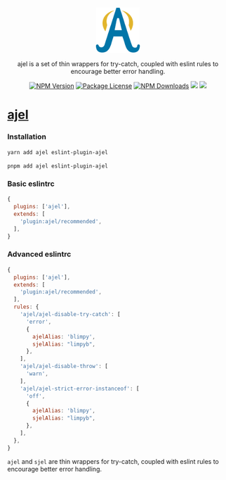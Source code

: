 <p align="center"><a href="https://github.com/Handfish/ajel" target="_blank"><img src="https://raw.githubusercontent.com/Handfish/ajel/main/apps/docs/public/ajel2.svg" width="100"></a></p>

<p align="center">ajel is a set of thin wrappers for try-catch, coupled with eslint rules to encourage better error handling.</p>

<p align="center">
<a href="https://www.npmjs.com/ajel" target="_blank"><img src="https://img.shields.io/npm/v/ajel.svg" alt="NPM Version" /></a>
<a href="https://www.npmjs.com/ajel" target="_blank"><img src="https://img.shields.io/npm/l/ajel.svg" alt="Package License" /></a>
<a href="https://www.npmjs.com/ajel" target="_blank"><img src="https://img.shields.io/npm/dt/ajel.svg" alt="NPM Downloads" /></a>
<a href="https://handfish.github.io/ajel" target="_blank"><img src="https://img.shields.io/badge/GitHub%20Pages-222222?style=for-the-badge&logo=GitHub%20Pages&logoColor=white" /></a>
<a href="https://github.com/Handfish/ajel" target="_blank"><img src="https://img.shields.io/badge/GitHub-100000?style=for-the-badge&logo=github&logoColor=white" /></a>
</p>

# [ajel](https://handfish.github.io/ajel)

### Installation

`yarn add ajel eslint-plugin-ajel`

`pnpm add ajel eslint-plugin-ajel`

### Basic eslintrc

```javascript
{
  plugins: ['ajel'],
  extends: [
    'plugin:ajel/recommended',
  ],
}
```

### Advanced eslintrc

```javascript
{
  plugins: ['ajel'],
  extends: [
    'plugin:ajel/recommended',
  ],
  rules: {
    'ajel/ajel-disable-try-catch': [
      'error',
      {
        ajelAlias: 'blimpy',
        sjelAlias: "limpyb",
      },
    ],
    'ajel/ajel-disable-throw': [
      'warn',
    ],
    'ajel/ajel-strict-error-instanceof': [
      'off',
      {
        ajelAlias: 'blimpy',
        sjelAlias: "limpyb",
      },
    ],
  },
}
```

`ajel` and `sjel` are thin wrappers for try-catch, coupled with eslint rules to encourage better error handling.
